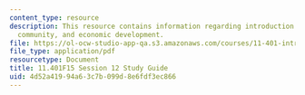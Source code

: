 ```yaml
---
content_type: resource
description: This resource contains information regarding introduction to housing,
  community, and economic development.
file: https://ol-ocw-studio-app-qa.s3.amazonaws.com/courses/11-401-introduction-to-housing-community-and-economic-development-fall-2015/4d52a41994a63c7b099d8e6fdf3ec866_MIT11_401F15_Session12.pdf
file_type: application/pdf
resourcetype: Document
title: 11.401F15 Session 12 Study Guide
uid: 4d52a419-94a6-3c7b-099d-8e6fdf3ec866
---
```

